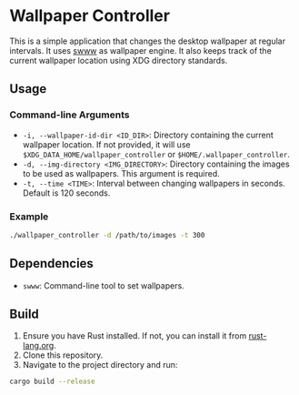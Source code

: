 # Wallpaper Controller

This is a simple application that changes the desktop wallpaper at regular intervals. It uses [swww](https://github.com/LGFae/swww) as wallpaper engine. It also keeps track
of the current wallpaper location using XDG directory standards.


## Usage

### Command-line Arguments

- `-i, --wallpaper-id-dir <ID_DIR>`: Directory containing the current wallpaper location. If not provided, it will use `$XDG_DATA_HOME/wallpaper_controller` or `$HOME/.wallpaper_controller`.
- `-d, --img-directory <IMG_DIRECTORY>`: Directory containing the images to be used as wallpapers. This argument is required.
- `-t, --time <TIME>`: Interval between changing wallpapers in seconds. Default is 120 seconds.

### Example

```sh
./wallpaper_controller -d /path/to/images -t 300
```

## Dependencies

- `swww`: Command-line tool to set wallpapers.

## Build

1. Ensure you have Rust installed. If not, you can install it from [rust-lang.org](https://www.rust-lang.org/).
2. Clone this repository.
3. Navigate to the project directory and run:

```sh
cargo build --release
```
